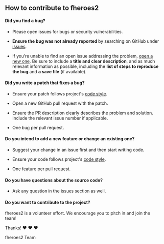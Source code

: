 ## How to contribute to fheroes2

#### **Did you find a bug?**

* Please open issues for bugs or security vulnerabilities.

* **Ensure the bug was not already reported** by searching on GitHub under [issues](https://github.com/ihhub/fheroes2/issues).

* If you're unable to find an open issue addressing the problem, [open a new one](https://github.com/ihhub/fheroes2/issues/new). Be sure to include a **title and clear description**, and as much relevant information as possible, including the **list of steps to reproduce the bug** and **a save file** (if available).

#### **Did you write a patch that fixes a bug?**

* Ensure your patch follows project's [code style](https://github.com/ihhub/fheroes2/wiki/Code-style).

* Open a new GitHub pull request with the patch.

* Ensure the PR description clearly describes the problem and solution. Include the relevant issue number if applicable.

* One bug per pull request. 

#### **Do you intend to add a new feature or change an existing one?**

* Suggest your change in an issue first and then start writing code.

* Ensure your code follows project's [code style](https://github.com/ihhub/fheroes2/wiki/Code-style).

* One feature per pull request. 

#### **Do you have questions about the source code?**

* Ask any question in the issues section as well. 

#### **Do you want to contribute to the project?**

fheroes2 is a volunteer effort. We encourage you to pitch in and join the team!

Thanks! :heart: :heart: :heart:

fheroes2 Team
